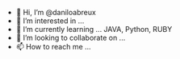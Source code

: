 - 👋 Hi, I’m @daniloabreux
- 👀 I’m interested in ...
- 🌱 I’m currently learning ... JAVA, Python, RUBY 
- 💞️ I’m looking to collaborate on ...
- 📫 How to reach me ...

<!---
daniloabreux/daniloabreux is a ✨ special ✨ repository because its `README.md` (this file) appears on your GitHub profile.
You can click the Preview link to take a look at your changes.
--->
